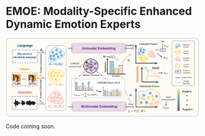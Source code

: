 # EMOE: Modality-Specific Enhanced Dynamic Emotion Experts

<div align="center">
<img alt="method" src="image/EMOE.png">
</div>

Code coming soon.
